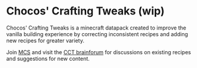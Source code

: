 # Chocos' Crafting Tweaks (wip)

Chocos' Crafting Tweaks is a minecraft datapack created to improve the vanilla building experience by correcting inconsistent recipes and adding new recipes for greater variety.

Join [MCS](https://discord.com/invite/NtVxyW5) and visit the [CCT brainforum](https://discord.com/channels/308744621616529410/1243802341824663602) for discussions on existing recipes and suggestions for new content.
